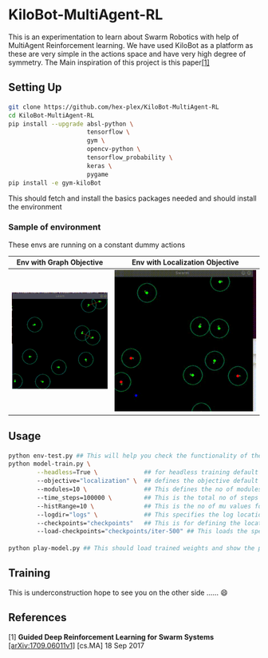 # KiloBot-MultiAgent-RL
This is an experimentation to learn about Swarm Robotics with help of MultiAgent Reinforcement learning. We have used KiloBot as a platform as these are very simple in the actions space and have very high degree of symmetry. The Main inspiration of this project is this paper[[1]](#1)

## Setting Up
``` bash
git clone https://github.com/hex-plex/KiloBot-MultiAgent-RL
cd KiloBot-MultiAgent-RL
pip install --upgrade absl-python \
                      tensorflow \
                      gym \
                      opencv-python \
                      tensorflow_probability \
                      keras \
                      pygame
pip install -e gym-kiloBot
```
This should fetch and install the basics packages needed and should install the environment
### Sample of environment
These envs are running on a constant dummy actions

|**Env with Graph Objective**|Env with Localization Objective|
|--|--|
|![Output-1](/env_test_graph_compress.gif?raw=true)|![Output-2](/env_test_localize_compress.gif?raw=true)|

## Usage
``` bash
python env-test.py ## This will help you check the functionality of the environement and should give the sample code to understand the apis as well.
python model-train.py \
        --headless=True \             ## for headless training default False
        --objective="localization" \  ## defines the objective default is graph
        --modules=10 \                ## This defines the no of modules to be initialized default 10
        --time_steps=100000 \         ## This is the total no of steps the agent will take while learning
        --histRange=10 \              ## This is the no of mu values for the histograms
        --logdir="logs" \             ## This specifies the log location for TensorBoard
        --checkpoints="checkpoints"   ## This is for defining the location where the model is to be saved
        --load-checkpoints="checkpoints/iter-500" ## This loads the specified iteration

python play-model.py ## This should load trained weights and show the performance
```
## Training
This is underconstruction hope to see you on the other side ...... :smile:
## References
<a id="1">[1]</a>
**Guided Deep Reinforcement Learning for Swarm Systems** [[arXiv:1709.06011v1]](https://arxiv.org/abs/1709.06011) [cs.MA] 18 Sep 2017
